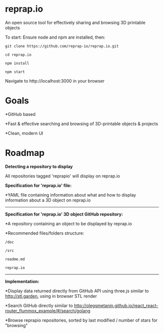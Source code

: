 # reprap.io
An open source tool for effectively sharing and browsing 3D printable objects 


To start:
Ensure node and npm are installed, then:

```git clone https://github.com/reprap-io/reprap.io.git ```

```cd reprap.io```

```npm install```

```npm start```

Navigate to http://localhost:3000 in your browser


# Goals
  *GitHub based

  *Fast & effective searching and browsing of 3D-printable objects & projects

  *Clean, modern UI


# Roadmap

__Detecting a repository to display__

All repositories tagged 'reprapio' will display on reprap.io


__Specification for 'reprap.io' file:__

  *YAML file containing information about what and how to display information about a 3D object on reprap.io
    
---


__Specification for 'reprap.io' 3D object GitHub repository:__

  *A repository containing an object to be displayed by reprap.io
  
  *Recommended files/folders structure:
  
    /doc
        
    /src
    
    readme.md
    
    reprap.io
   
  
   
---


__Implementation:__

  *Display data returned directly from GitHub API using three.js similar to http://stl.garden, using in browser STL render
  
  *Search GitHub directly similar to http://olegsmetanin.github.io/react_react-router_flummox_example/#/search/golang
  
  *Browse reprapio repositories, sorted by last modified / number of stars for "browsing"  
